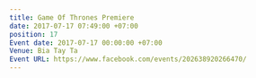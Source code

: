 ```yaml
---
title: Game Of Thrones Premiere
date: 2017-07-17 07:49:00 +07:00
position: 17
Event date: 2017-07-17 00:00:00 +07:00
Venue: Bia Tay Ta
Event URL: https://www.facebook.com/events/202638920266470/
---
```


